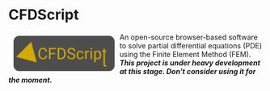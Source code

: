# CFDScript
<a href="https://www.cfdscript.com/"><img src="./logo.png" align="left" hspace="10" vspace="6" width="200" height="70"></a>
An open-source browser-based software to solve partial differential equations (PDE) using the Finite Element Method (FEM). ***This project is under heavy development at this stage. Don't consider using it for the moment.***
<br></br>

<!-- ## Start here 
See the 
This project is actively maintained on -->

<!-- ## Disclaimer
This software is provided as-is, without any warranty, expressed or implied. The authors and copyright holders of this software shall not be liable for any claim or damages arising from its use. -->